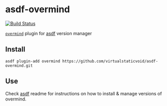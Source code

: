# asdf-overmind

[![Build Status](https://travis-ci.org/virtualstaticvoid/asdf-overmind.svg?branch=master)](https://travis-ci.org/virtualstaticvoid/asdf-overmind)

[`overmind`][util] plugin for [asdf](https://github.com/asdf-vm/asdf) version manager

## Install

```
asdf plugin-add overmind https://github.com/virtualstaticvoid/asdf-overmind.git
```

## Use

Check [asdf](https://github.com/asdf-vm/asdf) readme for instructions on how to install & manage versions of overmind.

[util]: https://github.com/DarthSim/overmind
